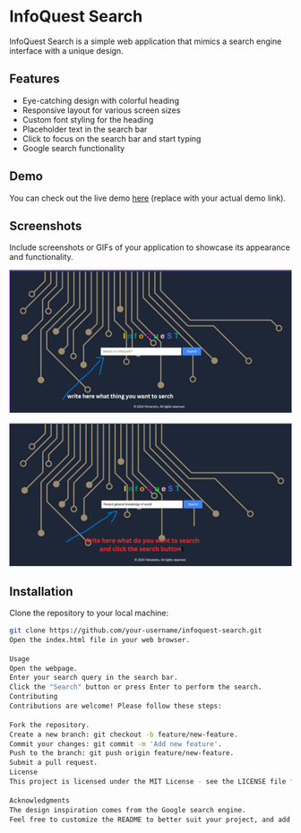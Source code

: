 # InfoQuest Search

InfoQuest Search is a simple web application that mimics a search engine interface with a unique design.

## Features

- Eye-catching design with colorful heading
- Responsive layout for various screen sizes
- Custom font styling for the heading
- Placeholder text in the search bar
- Click to focus on the search bar and start typing
- Google search functionality

## Demo

You can check out the live demo [here](#) (replace with your actual demo link).

## Screenshots

Include screenshots or GIFs of your application to showcase its appearance and functionality.

![Screenshot 1](https://github.com/Himanshusekharsahoo/search-bar/blob/main/Preview%20images/Image01.png)

![Screenshot 2](https://github.com/Himanshusekharsahoo/search-bar/blob/main/Preview%20images/Image02.png)

## Installation

Clone the repository to your local machine:

```bash
git clone https://github.com/your-username/infoquest-search.git
Open the index.html file in your web browser.

Usage
Open the webpage.
Enter your search query in the search bar.
Click the "Search" button or press Enter to perform the search.
Contributing
Contributions are welcome! Please follow these steps:

Fork the repository.
Create a new branch: git checkout -b feature/new-feature.
Commit your changes: git commit -m 'Add new feature'.
Push to the branch: git push origin feature/new-feature.
Submit a pull request.
License
This project is licensed under the MIT License - see the LICENSE file for details.

Acknowledgments
The design inspiration comes from the Google search engine.
Feel free to customize the README to better suit your project, and add any additional information that you think would be helpful for users or contributor
